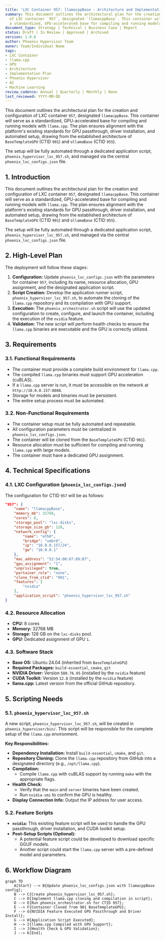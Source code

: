 ```yaml
---
title: 'LXC Container 957: llamacppBase - Architecture and Implementation Plan'
summary: This document outlines the architectural plan for the creation and configuration
  of LXC container `957`, designated `llamacppBase`. This container will serve as
  a standardized, GPU-accelerated base for compiling and running models with `llama.cpp`.
document_type: Strategy | Technical | Business Case | Report
status: Draft | In Review | Approved | Archived
version: 1.0.0
author: Phoenix Hypervisor Team
owner: Team/Individual Name
tags:
- LXC Container
- llama.cpp
- GPU
- Architecture
- Implementation Plan
- Phoenix Hypervisor
- AI
- Machine Learning
review_cadence: Annual | Quarterly | Monthly | None
last_reviewed: YYYY-MM-DD
---
```

This document outlines the architectural plan for the creation and configuration of LXC container `957`, designated `llamacppBase`. This container will serve as a standardized, GPU-accelerated base for compiling and running models with `llama.cpp`. The plan ensures alignment with the platform's existing standards for GPU passthrough, driver installation, and automated setup, drawing from the established architecture of `BaseTemplateGPU` (CTID `901`) and `ollamaBase` (CTID `955`).

The setup will be fully automated through a dedicated application script, `phoenix_hypervisor_lxc_957.sh`, and managed via the central `phoenix_lxc_configs.json` file.

## 1. Introduction

This document outlines the architectural plan for the creation and configuration of LXC container `957`, designated `llamacppBase`. This container will serve as a standardized, GPU-accelerated base for compiling and running models with `llama.cpp`. The plan ensures alignment with the platform's existing standards for GPU passthrough, driver installation, and automated setup, drawing from the established architecture of `BaseTemplateGPU` (CTID `901`) and `ollamaBase` (CTID `955`).

The setup will be fully automated through a dedicated application script, `phoenix_hypervisor_lxc_957.sh`, and managed via the central `phoenix_lxc_configs.json` file.

## 2. High-Level Plan

The deployment will follow these stages:

1.  **Configuration:** Update `phoenix_lxc_configs.json` with the parameters for container `957`, including its name, resource allocation, GPU assignment, and the designated application script.
2.  **Script Creation:** Develop the application runner script, `phoenix_hypervisor_lxc_957.sh`, to automate the cloning of the `llama.cpp` repository and its compilation with GPU support.
3.  **Execution:** The `phoenix_orchestrator.sh` script will use the updated configuration to create, configure, and launch the container, including the execution of the `nvidia` feature.
4.  **Validation:** The new script will perform health checks to ensure the `llama.cpp` binaries are executable and the GPU is correctly utilized.

## 3. Requirements

### 3.1. Functional Requirements

- The container must provide a complete build environment for `llama.cpp`.
- The compiled `llama.cpp` binaries must support GPU acceleration (cuBLAS).
- If a `llama.cpp` server is run, it must be accessible on the network at `http://10.0.0.157:8080`.
- Storage for models and binaries must be persistent.
- The entire setup process must be automated.

### 3.2. Non-Functional Requirements

- The container setup must be fully automated and repeatable.
- All configuration parameters must be centralized in `phoenix_lxc_configs.json`.
- The container will be cloned from the `BaseTemplateGPU` (CTID `901`).
- Resource allocation must be sufficient for compiling and running `llama.cpp` with large models.
- The container must have a dedicated GPU assignment.

## 4. Technical Specifications

### 4.1. LXC Configuration (`phoenix_lxc_configs.json`)

The configuration for CTID `957` will be as follows:

```json
"957": {
    "name": "llamacppBase",
    "memory_mb": 32768,
    "cores": 8,
    "storage_pool": "lxc-disks",
    "storage_size_gb": 128,
    "network_config": {
        "name": "eth0",
        "bridge": "vmbr0",
        "ip": "10.0.0.157/24",
        "gw": "10.0.0.1"
    },
    "mac_address": "52:54:00:67:89:B7",
    "gpu_assignment": "1",
    "unprivileged": true,
    "portainer_role": "none",
    "clone_from_ctid": "901",
    "features": [
        "nvidia"
    ],
    "application_script": "phoenix_hypervisor_lxc_957.sh"
}
```

### 4.2. Resource Allocation

-   **CPU:** 8 cores
-   **Memory:** 32768 MB
-   **Storage:** 128 GB on the `lxc-disks` pool.
-   **GPU:** Dedicated assignment of GPU `1`.

### 4.3. Software Stack

-   **Base OS:** Ubuntu 24.04 (inherited from `BaseTemplateGPU`)
-   **Required Packages:** `build-essential`, `cmake`, `git`
-   **NVIDIA Driver:** Version `580.76.05` (installed by the `nvidia` feature)
-   **CUDA Toolkit:** Version `12.8` (installed by the `nvidia` feature)
-   **llama.cpp:** Latest version from the official GitHub repository.

## 5. Scripting Needs

### 5.1. `phoenix_hypervisor_lxc_957.sh`

A new script, `phoenix_hypervisor_lxc_957.sh`, will be created in `phoenix_hypervisor/bin/`. This script will be responsible for the complete setup of the `llama.cpp` environment.

**Key Responsibilities:**

-   **Dependency Installation:** Install `build-essential`, `cmake`, and `git`.
-   **Repository Cloning:** Clone the `llama.cpp` repository from GitHub into a designated directory (e.g., `/opt/llama.cpp`).
-   **Compilation:**
    -   Compile `llama.cpp` with cuBLAS support by running `make` with the appropriate flags.
-   **Health Check:**
    -   Verify that the `main` and `server` binaries have been created.
    -   Run `nvidia-smi` to confirm the GPU is healthy.
-   **Display Connection Info:** Output the IP address for user access.

### 5.2. Feature Scripts

-   **`nvidia`:** This existing feature script will be used to handle the GPU passthrough, driver installation, and CUDA toolkit setup.
-   **Post-Setup Scripts (Optional):**
    -   A potential feature script could be developed to download specific GGUF models.
    -   Another script could start the `llama.cpp` server with a pre-defined model and parameters.

## 6. Workflow Diagram

```mermaid
graph TD
    A[Start] --> B{Update phoenix_lxc_configs.json with llamacppBase config};
    B --> C{Create phoenix_hypervisor_lxc_957.sh};
    C --> D{Implement llama.cpp cloning and compilation in script};
    D --> E{Run phoenix_orchestrator.sh for CTID 957};
    E --> F{Container Cloned from 901 BaseTemplateGPU};
    F --> G{NVIDIA Feature Executed GPU Passthrough and Driver Install};
    G --> H{Application Script Executed};
    H --> I{llama.cpp Compiled with GPU Support};
    I --> J{Health Check & GPU Validation};
    J --> K[End];
